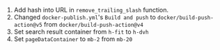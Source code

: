 1. Add hash into URL in `remove_trailing_slash` function.
2. Changed `docker-publish.yml`'s `Build and push` to `docker/build-push-action@v5` from `docker/build-push-action@v4`
3. Set search result container from `h-fit` to `h-dvh`
4. Set `pageDataContainer` to `mb-2` from `mb-20`